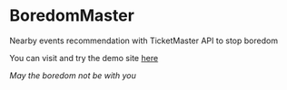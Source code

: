 # BoredomMaster
Nearby events recommendation with TicketMaster API to stop boredom

You can visit and try the demo site [here](http://54.214.161.237:8080/BoredomMaster "BoredomMaster")

*May the boredom not be with you*
